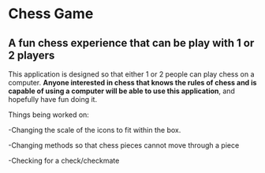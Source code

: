 # Chess Game

## A fun chess experience that can be play with 1 or 2 players

This application is designed so that either 1 or 2 people can play chess on a computer.
**Anyone interested in chess that knows the rules of chess and is capable of using a computer will be able to
use this application**, and hopefully have fun doing it.

Things being worked on:

-Changing the scale of the icons to fit within the box.

-Changing methods so that chess pieces cannot move through a piece

-Checking for a check/checkmate


